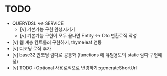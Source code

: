 # TODO 
- QUERYDSL \<-\> SERVICE
    - [v] 기본기능 구현 완성시키기 
    - [v] 기본기능 구현이 모두 끝나면 Entity \<-\> Dto 변환로직 작성
- [v] 웹 계층 컨트롤러 구현하기, thymeleaf 연동 
- [v] 디코딩 로직 추가
- [v] base32 인코딩 람다로 공통화 (functions 에 유틸용도의 static 람다 구현예정)
- [v] TODO:: Optional 사용로직으로 변경하기::generateShortUrl

